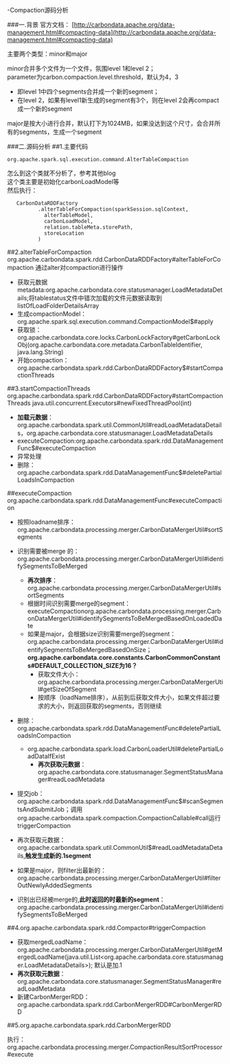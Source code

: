 -Compaction源码分析

###一.背景
官方文档：
[http://carbondata.apache.org/data-management.html#compacting-data](http://carbondata.apache.org/data-management.html#compacting-data)

主要两个类型：minor和major

minor合并多个文件为一个文件，氛围level 1和level 2；  
parameter为carbon.compaction.level.threshold，默认为4，3

 - 即level 1中四个segments合并成一个新的segment； 
 - 在level 2，如果有level1新生成的segment有3个，则在level 2会再compact成一个新的segment

major是按大小进行合并，默认打下为1024MB，如果没达到这个尺寸，会合并所有的segments，生成一个segment

###二.源码分析
##1.主要代码

	org.apache.spark.sql.execution.command.AlterTableCompaction
怎么到这个类就不分析了，参考其他blog   
这个类主要是初始化carbonLoadModel等   
然后执行：

	   CarbonDataRDDFactory
	          .alterTableForCompaction(sparkSession.sqlContext,
	            alterTableModel,
	            carbonLoadModel,
	            relation.tableMeta.storePath,
	            storeLocation
	          )

##2.alterTableForCompaction
	org.apache.carbondata.spark.rdd.CarbonDataRDDFactory#alterTableForCompaction
通过alter对compaction进行操作

 - 获取元数据metadata:org.apache.carbondata.core.statusmanager.LoadMetadataDetails;将tablestatus文件中错次加载的文件元数据读取到listOfLoadFolderDetailsArray
 - 生成compactionModel：org.apache.spark.sql.execution.command.CompactionModel$#apply
 - 获取锁：org.apache.carbondata.core.locks.CarbonLockFactory#getCarbonLockObj(org.apache.carbondata.core.metadata.CarbonTableIdentifier, java.lang.String)
 - 开始compaction：org.apache.carbondata.spark.rdd.CarbonDataRDDFactory$#startCompactionThreads

##3.startCompactionThreads
	org.apache.carbondata.spark.rdd.CarbonDataRDDFactory#startCompactionThreads
java.util.concurrent.Executors#newFixedThreadPool(int)

 - **加载元数据**：org.apache.carbondata.spark.util.CommonUtil#readLoadMetadataDetails，org.apache.carbondata.core.statusmanager.LoadMetadataDetails
 - executeCompaction:org.apache.carbondata.spark.rdd.DataManagementFunc$#executeCompaction
 - 异常处理
 - 删除：org.apache.carbondata.spark.rdd.DataManagementFunc$#deletePartialLoadsInCompaction

##executeCompaction
org.apache.carbondata.spark.rdd.DataManagementFunc#executeCompaction

 - 按照loadname排序：org.apache.carbondata.processing.merger.CarbonDataMergerUtil#sortSegments
 - 识别需要被merge 的：org.apache.carbondata.processing.merger.CarbonDataMergerUtil#identifySegmentsToBeMerged  
    - **再次排序**：org.apache.carbondata.processing.merger.CarbonDataMergerUtil#sortSegments 
    - 根据时间识别需要merge的segment：executeCompactionorg.apache.carbondata.processing.merger.CarbonDataMergerUtil#identifySegmentsToBeMergedBasedOnLoadedDate
    - 如果是major，会根据size识别需要merge的segment：org.apache.carbondata.processing.merger.CarbonDataMergerUtil#identifySegmentsToBeMergedBasedOnSize；**org.apache.carbondata.core.constants.CarbonCommonConstants#DEFAULT_COLLECTION_SIZE为16？**
      - 获取文件大小：org.apache.carbondata.processing.merger.CarbonDataMergerUtil#getSizeOfSegment
      - 按顺序（loadName排序），从前到后获取文件大小，如果文件超过要求的大小，则返回获取的segments，否则继续
      
 - 删除：org.apache.carbondata.spark.rdd.DataManagementFunc#deletePartialLoadsInCompaction
      -  org.apache.carbondata.spark.load.CarbonLoaderUtil#deletePartialLoadDataIfExist
         -  **再次获取元数据**：org.apache.carbondata.core.statusmanager.SegmentStatusManager#readLoadMetadata
 - 提交job：org.apache.carbondata.spark.rdd.DataManagementFunc$#scanSegmentsAndSubmitJob；调用org.apache.carbondata.spark.compaction.CompactionCallable#call运行triggerCompaction
 - 再次获取元数据：org.apache.carbondata.spark.util.CommonUtil$#readLoadMetadataDetails,**触发生成新的.1segment**
 - 如果是major，则filter出最新的：org.apache.carbondata.processing.merger.CarbonDataMergerUtil#filterOutNewlyAddedSegments
 - 识别出已经被merge的,**此时返回的时最新的segment**：org.apache.carbondata.processing.merger.CarbonDataMergerUtil#identifySegmentsToBeMerged
     


##4.org.apache.carbondata.spark.rdd.Compactor#triggerCompaction
 - 获取mergedLoadName：org.apache.carbondata.processing.merger.CarbonDataMergerUtil#getMergedLoadName(java.util.List<org.apache.carbondata.core.statusmanager.LoadMetadataDetails>); 默认是加.1
 - **再次获取元数据**：org.apache.carbondata.core.statusmanager.SegmentStatusManager#readLoadMetadata
 - 新建CarbonMergerRDD：org.apache.carbondata.spark.rdd.CarbonMergerRDD#CarbonMergerRDD



##5.org.apache.carbondata.spark.rdd.CarbonMergerRDD


执行：org.apache.carbondata.processing.merger.CompactionResultSortProcessor#execute